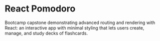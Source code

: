 # React Pomodoro

Bootcamp capstone demonstrating advanced routing and rendering with React: an interactive app with minimal styling that lets users create, manage, and study decks of flashcards.
